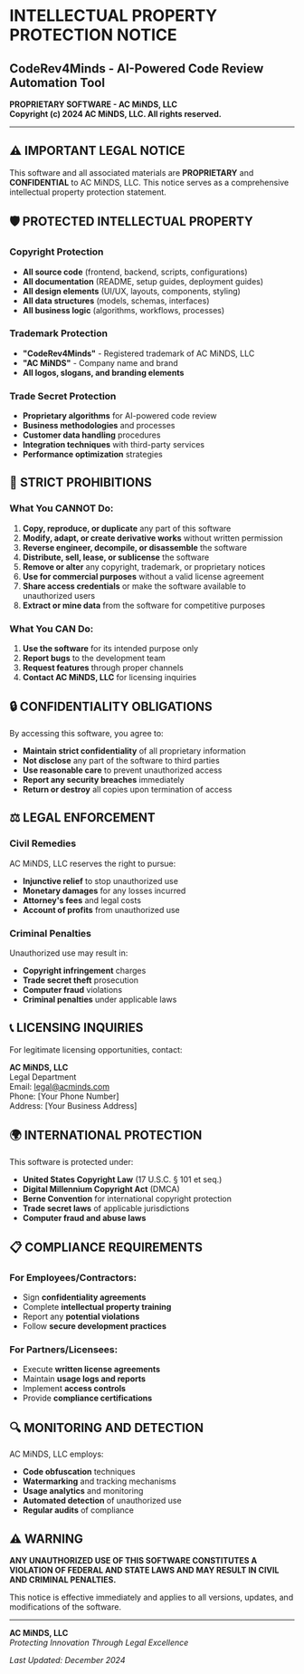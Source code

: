 # INTELLECTUAL PROPERTY PROTECTION NOTICE

## CodeRev4Minds - AI-Powered Code Review Automation Tool

**PROPRIETARY SOFTWARE - AC MiNDS, LLC**  
**Copyright (c) 2024 AC MiNDS, LLC. All rights reserved.**

---

## ⚠️ IMPORTANT LEGAL NOTICE

This software and all associated materials are **PROPRIETARY** and **CONFIDENTIAL** to AC MiNDS, LLC. This notice serves as a comprehensive intellectual property protection statement.

## 🛡️ PROTECTED INTELLECTUAL PROPERTY

### Copyright Protection
- **All source code** (frontend, backend, scripts, configurations)
- **All documentation** (README, setup guides, deployment guides)
- **All design elements** (UI/UX, layouts, components, styling)
- **All data structures** (models, schemas, interfaces)
- **All business logic** (algorithms, workflows, processes)

### Trademark Protection
- **"CodeRev4Minds"** - Registered trademark of AC MiNDS, LLC
- **"AC MiNDS"** - Company name and brand
- **All logos, slogans, and branding elements**

### Trade Secret Protection
- **Proprietary algorithms** for AI-powered code review
- **Business methodologies** and processes
- **Customer data handling** procedures
- **Integration techniques** with third-party services
- **Performance optimization** strategies

## 🚫 STRICT PROHIBITIONS

### What You CANNOT Do:
1. **Copy, reproduce, or duplicate** any part of this software
2. **Modify, adapt, or create derivative works** without written permission
3. **Reverse engineer, decompile, or disassemble** the software
4. **Distribute, sell, lease, or sublicense** the software
5. **Remove or alter** any copyright, trademark, or proprietary notices
6. **Use for commercial purposes** without a valid license agreement
7. **Share access credentials** or make the software available to unauthorized users
8. **Extract or mine data** from the software for competitive purposes

### What You CAN Do:
1. **Use the software** for its intended purpose only
2. **Report bugs** to the development team
3. **Request features** through proper channels
4. **Contact AC MiNDS, LLC** for licensing inquiries

## 🔒 CONFIDENTIALITY OBLIGATIONS

By accessing this software, you agree to:
- **Maintain strict confidentiality** of all proprietary information
- **Not disclose** any part of the software to third parties
- **Use reasonable care** to prevent unauthorized access
- **Report any security breaches** immediately
- **Return or destroy** all copies upon termination of access

## ⚖️ LEGAL ENFORCEMENT

### Civil Remedies
AC MiNDS, LLC reserves the right to pursue:
- **Injunctive relief** to stop unauthorized use
- **Monetary damages** for any losses incurred
- **Attorney's fees** and legal costs
- **Account of profits** from unauthorized use

### Criminal Penalties
Unauthorized use may result in:
- **Copyright infringement** charges
- **Trade secret theft** prosecution
- **Computer fraud** violations
- **Criminal penalties** under applicable laws

## 📞 LICENSING INQUIRIES

For legitimate licensing opportunities, contact:

**AC MiNDS, LLC**  
Legal Department  
Email: legal@acminds.com  
Phone: [Your Phone Number]  
Address: [Your Business Address]

## 🌍 INTERNATIONAL PROTECTION

This software is protected under:
- **United States Copyright Law** (17 U.S.C. § 101 et seq.)
- **Digital Millennium Copyright Act** (DMCA)
- **Berne Convention** for international copyright protection
- **Trade secret laws** of applicable jurisdictions
- **Computer fraud and abuse laws**

## 📋 COMPLIANCE REQUIREMENTS

### For Employees/Contractors:
- Sign **confidentiality agreements**
- Complete **intellectual property training**
- Report any **potential violations**
- Follow **secure development practices**

### For Partners/Licensees:
- Execute **written license agreements**
- Maintain **usage logs and reports**
- Implement **access controls**
- Provide **compliance certifications**

## 🔍 MONITORING AND DETECTION

AC MiNDS, LLC employs:
- **Code obfuscation** techniques
- **Watermarking** and tracking mechanisms
- **Usage analytics** and monitoring
- **Automated detection** of unauthorized use
- **Regular audits** of compliance

## ⚠️ WARNING

**ANY UNAUTHORIZED USE OF THIS SOFTWARE CONSTITUTES A VIOLATION OF FEDERAL AND STATE LAWS AND MAY RESULT IN CIVIL AND CRIMINAL PENALTIES.**

This notice is effective immediately and applies to all versions, updates, and modifications of the software.

---

**AC MiNDS, LLC**  
*Protecting Innovation Through Legal Excellence*

*Last Updated: December 2024*
